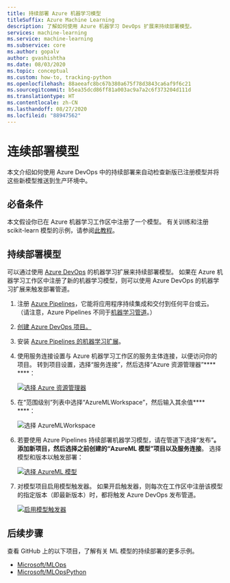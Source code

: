 ```yaml
---
title: 持续部署 Azure 机器学习模型
titleSuffix: Azure Machine Learning
description: 了解如何使用 Azure 机器学习 DevOps 扩展来持续部署模型。
services: machine-learning
ms.service: machine-learning
ms.subservice: core
ms.author: gopalv
author: gvashishtha
ms.date: 08/03/2020
ms.topic: conceptual
ms.custom: how-to, tracking-python
ms.openlocfilehash: 88aeeafc8bc67b380a675f78d3843ca6af9f6c21
ms.sourcegitcommit: b5ea35dcd86ff81a003ac9a7a2c6f373204d111d
ms.translationtype: HT
ms.contentlocale: zh-CN
ms.lasthandoff: 08/27/2020
ms.locfileid: "88947562"
---
```

# <a name="continuously-deploy-models"></a>连续部署模型

本文介绍如何使用 Azure DevOps 中的持续部署来自动检查新版已注册模型并将这些新模型推送到生产环境中。

## <a name="prerequisites"></a>必备条件

本文假设你已在 Azure 机器学习工作区中注册了一个模型。 有关训练和注册 scikit-learn 模型的示例，请参阅[此教程](how-to-train-scikit-learn.md)。

## <a name="continuously-deploy-models"></a>持续部署模型

可以通过使用 [Azure DevOps](https://azure.microsoft.com/services/devops/) 的机器学习扩展来持续部署模型。 如果在 Azure 机器学习工作区中注册了新的机器学习模型，则可以使用 Azure DevOps 的机器学习扩展来触发部署管道。

1. 注册 [Azure Pipelines](https://docs.microsoft.com/azure/devops/pipelines/get-started/pipelines-sign-up?view=azure-devops)，它能将应用程序持续集成和交付到任何平台或云。 （请注意，Azure Pipelines 不同于[机器学习管道](concept-ml-pipelines.md#compare)。）

1. [创建 Azure DevOps 项目。](https://docs.microsoft.com/azure/devops/organizations/projects/create-project?view=azure-devops)

1. 安装 [Azure Pipelines 的机器学习扩展](https://marketplace.visualstudio.com/items?itemName=ms-air-aiagility.vss-services-azureml&targetId=6756afbe-7032-4a36-9cb6-2771710cadc2&utm_source=vstsproduct&utm_medium=ExtHubManageList)。

1. 使用服务连接设置与 Azure 机器学习工作区的服务主体连接，以便访问你的项目。 转到项目设置，选择“服务连接”，然后选择“Azure 资源管理器”**** ****：

    [![选择 Azure 资源管理器](media/how-to-deploy-and-where/view-service-connection.png)](media/how-to-deploy-and-where/view-service-connection-expanded.png)

1. 在“范围级别”列表中选择“AzureMLWorkspace”，然后输入其余值**** ****：

    ![选择 AzureMLWorkspace](media/how-to-deploy-and-where/resource-manager-connection.png)

1. 若要使用 Azure Pipelines 持续部署机器学习模型，请在管道下选择“发布”****。 添加新项目，然后选择之前创建的“AzureML 模型”项目以及服务连接****。 选择模型和版本以触发部署：

    [![选择 AzureML 模型](media/how-to-deploy-and-where/enable-modeltrigger-artifact.png)](media/how-to-deploy-and-where/enable-modeltrigger-artifact-expanded.png)

1. 对模型项目启用模型触发器。 如果开启触发器，则每次在工作区中注册该模型的指定版本（即最新版本）时，都将触发 Azure DevOps 发布管道。

    [![启用模型触发器](media/how-to-deploy-and-where/set-modeltrigger.png)](media/how-to-deploy-and-where/set-modeltrigger-expanded.png)

## <a name="next-steps"></a>后续步骤

查看 GitHub 上的以下项目，了解有关 ML 模型的持续部署的更多示例。

* [Microsoft/MLOps](https://github.com/Microsoft/MLOps)
* [Microsoft/MLOpsPython](https://github.com/microsoft/MLOpsPython)